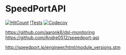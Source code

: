 # SpeedPortAPI

[![HitCount](https://hits.dwyl.com/codeshard/SpeedPortAPI.svg?style=flat&show=unique)](http://hits.dwyl.com/codeshard/SpeedPortAPI)
[!Tests](https://img.shields.io/github/actions/workflow/status/codeshard/SpeedPortAPI/ci-tests.yaml)
[![Codecov](https://codecov.io/github/codeshard/SpeedPortAPI/graph/badge.svg?token=5F2XYLN97Y)](https://codecov.io/github/codeshard/SpeedPortAPI)

https://github.com/aaronk6/dsl-monitoring
https://github.com/Andre0512/speedport-api

http://speedport.ip/engineer/html/module_versions.stm
